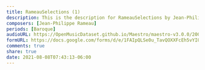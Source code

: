 ```yaml
---
title: RameauSelections (1)
description: This is the description for RameauSelections by Jean-Philippe Rameau
composers: [Jean-Philippe Rameau]
periods: [Baroque]
audioURL: https://OpenMusicDataset.github.io/Maestro/maestro-v3.0.0/2006/MIDI-Unprocessed_11_R1_2006_01-06_ORIG_MID--AUDIO_11_R1_2006_01_Track01_wav.midi
formURL: https://docs.google.com/forms/d/e/1FAIpQLSe0u_TavQOXXFcEh5vYIQ6gmqMeMpInbtEYqZx1zjcxJRVTkw/viewform
comments: true
share: true
date: 2021-08-08T07:43:13-06:00
---
```

